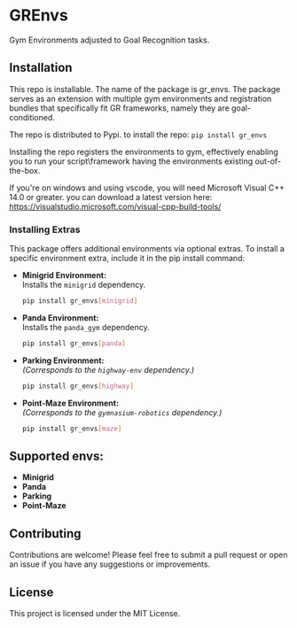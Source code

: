 # GREnvs
Gym Environments adjusted to Goal Recognition tasks.

## Installation
This repo is installable.
The name of the package is gr_envs.
The package serves as an extension with multiple gym environments and registration bundles that specifically fit GR frameworks, namely they are goal-conditioned.

The repo is distributed to Pypi.
to install the repo:
`pip install gr_envs`

Installing the repo registers the environments to gym, effectively enabling you to run your script\framework having the environments existing out-of-the-box.

If you're on windows and using vscode, you will need Microsoft Visual C++ 14.0 or greater. you can download a latest version here: https://visualstudio.microsoft.com/visual-cpp-build-tools/

### Installing Extras
This package offers additional environments via optional extras. To install a specific environment extra, include it in the pip install command:

- **Minigrid Environment:**  
  Installs the `minigrid` dependency.
  ```bash
  pip install gr_envs[minigrid]
  ```

- **Panda Environment:**  
  Installs the `panda_gym` dependency.
  ```bash
  pip install gr_envs[panda]
  ```

- **Parking Environment:**  
  *(Corresponds to the `highway-env` dependency.)*  
  ```bash
  pip install gr_envs[highway]
  ```

- **Point-Maze Environment:**  
  *(Corresponds to the `gymnasium-robotics` dependency.)*  
  ```bash
  pip install gr_envs[maze]
  ```

## Supported envs:
- **Minigrid**
- **Panda**
- **Parking**
- **Point-Maze**

## Contributing
Contributions are welcome! Please feel free to submit a pull request or open an issue if you have any suggestions or improvements.

## License
This project is licensed under the MIT License.
